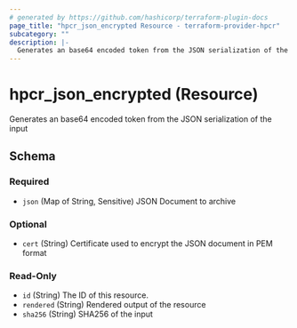 ```yaml
---
# generated by https://github.com/hashicorp/terraform-plugin-docs
page_title: "hpcr_json_encrypted Resource - terraform-provider-hpcr"
subcategory: ""
description: |-
  Generates an base64 encoded token from the JSON serialization of the input
---
```


# hpcr_json_encrypted (Resource)

Generates an base64 encoded token from the JSON serialization of the input



<!-- schema generated by tfplugindocs -->
## Schema

### Required

- `json` (Map of String, Sensitive) JSON Document to archive

### Optional

- `cert` (String) Certificate used to encrypt the JSON document in PEM format

### Read-Only

- `id` (String) The ID of this resource.
- `rendered` (String) Rendered output of the resource
- `sha256` (String) SHA256 of the input


